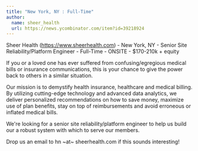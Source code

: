 ```yaml
---
title: "New York, NY : Full-Time"
author:
  name: sheer_health
  url: https://news.ycombinator.com/item?id=39218924
---
```

Sheer Health (<a href="https:&#x2F;&#x2F;www.sheerhealth.com" rel="nofollow">https:&#x2F;&#x2F;www.sheerhealth.com</a>) - New York, NY - Senior Site Reliability&#x2F;Platform Engineer - Full-Time - ONSITE - $170-210k + equity

If you or a loved one has ever suffered from confusing&#x2F;egregious medical bills or insurance communications, this is your chance to give the power back to others in a similar situation.

Our mission is to demystify health insurance, healthcare and medical billing. By utilizing cutting-edge technology and advanced data analytics, we deliver personalized recommendations on how to save money, maximize use of plan benefits, stay on top of reimbursements and avoid erroneous or inflated medical bills.

We&#x27;re looking for a senior site reliability&#x2F;platform engineer to help us build our a robust system with which to serve our members.

Drop us an email to hn ~at~ sheerhealth.com if this sounds interesting!
